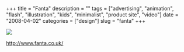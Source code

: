 +++
title = "Fanta"
description = ""
tags = ["advertising", "animation", "flash", "illustration", "kids", "minimalist", "product site", "video"]
date = "2008-04-02"
categories = ["design"]
slug = "fanta"
+++


 

  <div id="screens-thumbs" class="clearfix">
    <div class="txt-center" id="design-submission"><a href="http://www.fanta.co.uk/"><img id='bluga-thumbnail-1168' class='bluga-thumbnail large' src='http://media.konigi.com/bluga/
wt47f41bf717abe.jpg'/></a></div>  
  </div>   
<p><a href="http://www.fanta.co.uk/">http://www.fanta.co.uk/</a></p>




